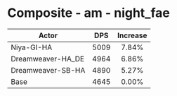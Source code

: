 # Composite - am - night_fae
| Actor | DPS | Increase |
|---|:---:|:---:|
|Niya-GI-HA|5009|7.84%|
|Dreamweaver-HA_DE|4964|6.86%|
|Dreamweaver-SB-HA|4890|5.27%|
|Base|4645|0.00%|
